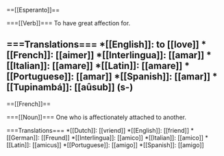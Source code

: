 ==[[Esperanto]]==

===[[Verb]]===
To have great affection for.

===Translations===
*[[English]]: to [[love]]
*[[French]]: [[aimer]]
*[[Interlingua]]: [[amar]]
*[[Italian]]: [[amare]]
*[[Latin]]: [[amare]]
*[[Portuguese]]: [[amar]]
*[[Spanish]]: [[amar]]
*[[Tupinambá]]: [[aûsub]] (s-)
----

==[[French]]==

===[[Noun]]===
One who is affectionately attached to another.

===Translations===
*[[Dutch]]: [[vriend]]
*[[English]]: [[friend]]
*[[German]]: [[Freund]]
*[[Interlingua]]: [[amico]]
*[[Italian]]: [[amico]]
*[[Latin]]: [[amicus]]
*[[Portuguese]]: [[amigo]]
*[[Spanish]]: [[amigo]]